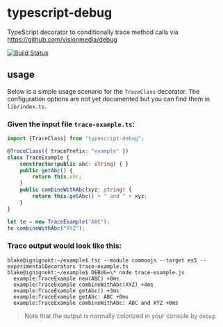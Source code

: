 # typescript-debug
TypeScript decorator to conditionally trace method calls via https://github.com/visionmedia/debug

[![Build Status](https://travis-ci.org/kalahari/typescript-debug.svg?branch=master)](https://travis-ci.org/kalahari/typescript-debug)

## usage
Below is a simple usage scenario for the `TraceClass` decorator. The configuration options are not yet documented
but you can find them in `lib/index.ts`.

### Given the input file `trace-example.ts`:
```ts
import {TraceClass} from "typescript-debug";

@TraceClass({ tracePrefix: "example" })
class TraceExample {
	constructor(public abc: string) { }
	public getAbc() {
		return this.abc;
	}
	public combineWithAbc(xyz: string) {
		return this.getAbc() + " and " + xyz;
	}
}

let te = new TraceExample("ABC");
te.combineWithAbc("XYZ");
```

### Trace output would look like this:
```
blake@ignignokt:~/example$ tsc --module commonjs --target es5 --experimentalDecorators trace-example.ts
blake@ignignokt:~/example$ DEBUG=\* node trace-example.js
  example:TraceExample new(ABC) +0ms
  example:TraceExample combineWithAbc(XYZ) +4ms
  example:TraceExample getAbc() +3ms
  example:TraceExample getAbc: ABC +0ms
  example:TraceExample combineWithAbc: ABC and XYZ +0ms
```
> Note that the output is normally colorized in your console by `debug`.
